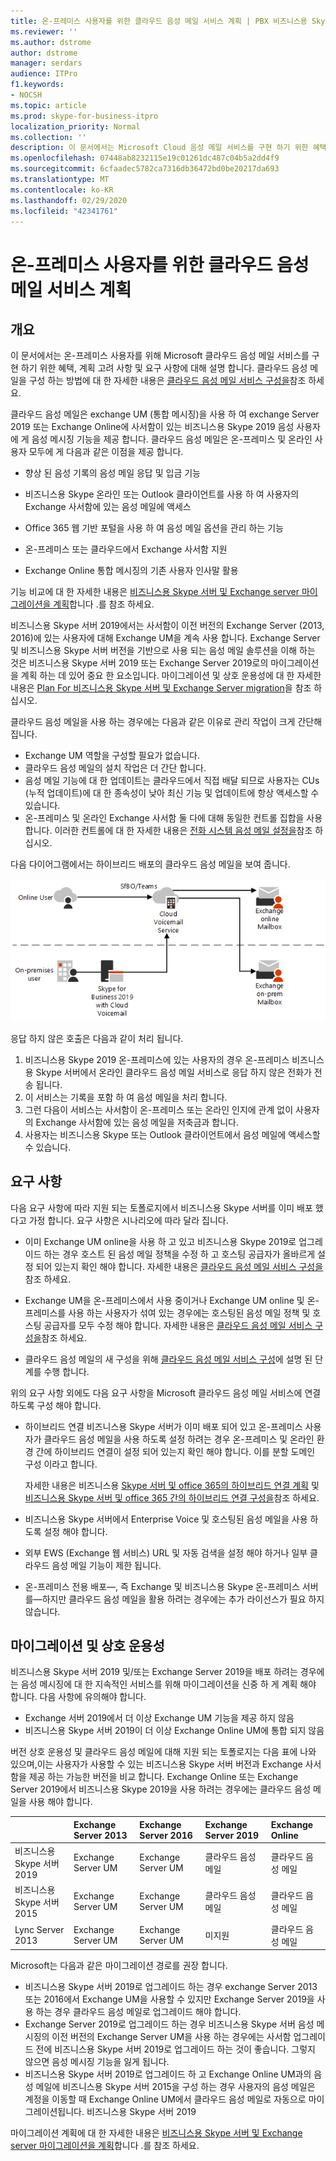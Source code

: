 ```yaml
---
title: 온-프레미스 사용자를 위한 클라우드 음성 메일 서비스 계획 | PBX 비즈니스용 Skype 서버 2019
ms.reviewer: ''
ms.author: dstrome
author: dstrome
manager: serdars
audience: ITPro
f1.keywords:
- NOCSH
ms.topic: article
ms.prod: skype-for-business-itpro
localization_priority: Normal
ms.collection: ''
description: 이 문서에서는 Microsoft Cloud 음성 메일 서비스를 구현 하기 위한 혜택, 계획 고려 사항 및 요구 사항에 대해 설명 합니다. 클라우드 음성 메일을 구성 하는 방법에 대 한 자세한 내용은 클라우드 음성 메일 구성을 참조 하세요.
ms.openlocfilehash: 07448ab8232115e19c01261dc487c04b5a2dd4f9
ms.sourcegitcommit: 6cfaadec5782ca7316db36472bd0be20217da693
ms.translationtype: MT
ms.contentlocale: ko-KR
ms.lasthandoff: 02/29/2020
ms.locfileid: "42341761"
---
```

# <a name="plan-cloud-voicemail-service-for-on-premises-users"></a>온-프레미스 사용자를 위한 클라우드 음성 메일 서비스 계획

## <a name="overview"></a>개요

이 문서에서는 온-프레미스 사용자를 위해 Microsoft 클라우드 음성 메일 서비스를 구현 하기 위한 혜택, 계획 고려 사항 및 요구 사항에 대해 설명 합니다. 클라우드 음성 메일을 구성 하는 방법에 대 한 자세한 내용은 [클라우드 음성 메일 서비스 구성을](configure-cloud-voicemail.md)참조 하세요.

클라우드 음성 메일은 exchange UM (통합 메시징)을 사용 하 여 exchange Server 2019 또는 Exchange Online에 사서함이 있는 비즈니스용 Skype 2019 음성 사용자에 게 음성 메시징 기능을 제공 합니다. 클라우드 음성 메일은 온-프레미스 및 온라인 사용자 모두에 게 다음과 같은 이점을 제공 합니다.

- 향상 된 음성 기록의 음성 메일 응답 및 입금 기능

- 비즈니스용 Skype 온라인 또는 Outlook 클라이언트를 사용 하 여 사용자의 Exchange 사서함에 있는 음성 메일에 액세스

- Office 365 웹 기반 포털을 사용 하 여 음성 메일 옵션을 관리 하는 기능

- 온-프레미스 또는 클라우드에서 Exchange 사서함 지원

- Exchange Online 통합 메시징의 기존 사용자 인사말 활용

기능 비교에 대 한 자세한 내용은 [비즈니스용 Skype 서버 및 Exchange server 마이그레이션을 계획](plan-um-migration.md)합니다 .를 참조 하세요.

비즈니스용 Skype 서버 2019에서는 사서함이 이전 버전의 Exchange Server (2013, 2016)에 있는 사용자에 대해 Exchange UM을 계속 사용 합니다.  Exchange Server 및 비즈니스용 Skype 서버 버전을 기반으로 사용 되는 음성 메일 솔루션을 이해 하는 것은 비즈니스용 Skype 서버 2019 또는 Exchange Server 2019로의 마이그레이션을 계획 하는 데 있어 중요 한 요소입니다. 마이그레이션 및 상호 운용성에 대 한 자세한 내용은 [Plan For 비즈니스용 Skype 서버 및 Exchange Server migration](plan-um-migration.md)을 참조 하십시오.

클라우드 음성 메일을 사용 하는 경우에는 다음과 같은 이유로 관리 작업이 크게 간단해 집니다.

- Exchange UM 역할을 구성할 필요가 없습니다.
- 클라우드 음성 메일의 설치 작업은 더 간단 합니다.
- 음성 메일 기능에 대 한 업데이트는 클라우드에서 직접 배달 되므로 사용자는 CUs (누적 업데이트)에 대 한 종속성이 낮아 최신 기능 및 업데이트에 항상 액세스할 수 있습니다.
- 온-프레미스 및 온라인 Exchange 사서함 둘 다에 대해 동일한 컨트롤 집합을 사용 합니다. 이러한 컨트롤에 대 한 자세한 내용은 [전화 시스템 음성 메일 설정을](https://support.office.com/article/Set-up-Phone-System-voicemail-Admin-help-9c590873-b014-4df3-9e27-1bb97322a79d?ui=en-US&rs=en-US&ad=US)참조 하십시오.

다음 다이어그램에서는 하이브리드 배포의 클라우드 음성 메일을 보여 줍니다.

![SfB Cloud 음성 메일](../../sfbserver2019/media/plan-cloud-voice-mail-server1.png)

응답 하지 않은 호출은 다음과 같이 처리 됩니다.  

1. 비즈니스용 Skype 2019 온-프레미스에 있는 사용자의 경우 온-프레미스 비즈니스용 Skype 서버에서 온라인 클라우드 음성 메일 서비스로 응답 하지 않은 전화가 전송 됩니다.
2. 이 서비스는 기록을 포함 하 여 음성 메일을 처리 합니다.
3. 그런 다음이 서비스는 사서함이 온-프레미스 또는 온라인 인지에 관계 없이 사용자의 Exchange 사서함에 있는 음성 메일을 저축금과 합니다.  
4. 사용자는 비즈니스용 Skype 또는 Outlook 클라이언트에서 음성 메일에 액세스할 수 있습니다.

## <a name="requirements"></a>요구 사항

다음 요구 사항에 따라 지원 되는 토폴로지에서 비즈니스용 Skype 서버를 이미 배포 했다고 가정 합니다.  요구 사항은 시나리오에 따라 달라 집니다.

- 이미 Exchange UM online을 사용 하 고 있고 비즈니스용 Skype 2019로 업그레이드 하는 경우 호스트 된 음성 메일 정책을 수정 하 고 호스팅 공급자가 올바르게 설정 되어 있는지 확인 해야 합니다. 자세한 내용은 [클라우드 음성 메일 서비스 구성을](configure-cloud-voicemail.md)참조 하세요.

- Exchange UM을 온-프레미스에서 사용 중이거나 Exchange UM online 및 온-프레미스를 사용 하는 사용자가 섞여 있는 경우에는 호스팅된 음성 메일 정책 및 호스팅 공급자를 모두 수정 해야 합니다.  자세한 내용은 [클라우드 음성 메일 서비스 구성을](configure-cloud-voicemail.md)참조 하세요.

- 클라우드 음성 메일의 새 구성을 위해 [클라우드 음성 메일 서비스 구성](configure-cloud-voicemail.md)에 설명 된 단계를 수행 합니다.

위의 요구 사항 외에도 다음 요구 사항을 Microsoft 클라우드 음성 메일 서비스에 연결 하도록 구성 해야 합니다.

- 하이브리드 연결 비즈니스용 Skype 서버가 이미 배포 되어 있고 온-프레미스 사용자가 클라우드 음성 메일을 사용 하도록 설정 하려는 경우 온-프레미스 및 온라인 환경 간에 하이브리드 연결이 설정 되어 있는지 확인 해야 합니다. 이를 분할 도메인 구성 이라고 합니다.

   자세한 내용은 비즈니스용 [Skype 서버 및 office 365의 하이브리드 연결 계획](plan-hybrid-connectivity.md) 및 [비즈니스용 Skype 서버 및 office 365 간의 하이브리드 연결 구성을](configure-hybrid-connectivity.md)참조 하세요.

- 비즈니스용 Skype 서버에서 Enterprise Voice 및 호스팅된 음성 메일을 사용 하도록 설정 해야 합니다.

- 외부 EWS (Exchange 웹 서비스) URL 및 자동 검색을 설정 해야 하거나 일부 클라우드 음성 메일 기능이 제한 됩니다.

- 온-프레미스 전용 배포&#x2014;, 즉 Exchange 및 비즈니스용 Skype 온-프레미스 서버를&#x2014;하지만 클라우드 음성 메일을 활용 하려는 경우에는 추가 라이선스가 필요 하지 않습니다.

## <a name="migration-and-interoperability"></a>마이그레이션 및 상호 운용성

비즈니스용 Skype 서버 2019 및/또는 Exchange Server 2019을 배포 하려는 경우에는 음성 메시징에 대 한 지속적인 서비스를 위해 마이그레이션을 신중 하 게 계획 해야 합니다. 다음 사항에 유의해야 합니다.

- Exchange 서버 2019에서 더 이상 Exchange UM 기능을 제공 하지 않음
- 비즈니스용 Skype 서버 2019이 더 이상 Exchange Online UM에 통합 되지 않음

버전 상호 운용성 및 클라우드 음성 메일에 대해 지원 되는 토폴로지는 다음 표에 나와 있으며,이는 사용자가 사용할 수 있는 비즈니스용 Skype 서버 버전과 Exchange 사서함을 제공 하는 가능한 버전을 비교 합니다. Exchange Online 또는 Exchange Server 2019에서 비즈니스용 Skype 2019을 사용 하려는 경우에는 클라우드 음성 메일을 사용 해야 합니다.

| | Exchange Server 2013 | Exchange Server 2016 | Exchange Server 2019 | Exchange Online   |
|:---    |:--- |:--- |:--- |:---  |
| 비즈니스용 Skype 서버 2019 | Exchange Server UM | Exchange Server UM | 클라우드 음성 메일 | 클라우드 음성 메일 |
| 비즈니스용 Skype 서버 2015 | Exchange Server UM | Exchange Server UM | 클라우드 음성 메일 | 클라우드 음성 메일 |
| Lync Server 2013 <br>  | Exchange Server UM | Exchange Server UM | 미지원 | 클라우드 음성 메일 |

Microsoft는 다음과 같은 마이그레이션 경로를 권장 합니다.

- 비즈니스용 Skype 서버 2019로 업그레이드 하는 경우 exchange Server 2013 또는 2016에서 Exchange UM을 사용할 수 있지만 Exchange Server 2019을 사용 하는 경우 클라우드 음성 메일로 업그레이드 해야 합니다.
- Exchange Server 2019로 업그레이드 하는 경우 비즈니스용 Skype 서버 음성 메시징의 이전 버전의 Exchange Server UM을 사용 하는 경우에는 사서함 업그레이드 전에 비즈니스용 Skype 서버 2019로 업그레이드 하는 것이 좋습니다.  그렇지 않으면 음성 메시징 기능을 잃게 됩니다.
- 비즈니스용 Skype 서버 2019로 업그레이드 하 고 Exchange Online UM과의 음성 메일에 비즈니스용 Skype 서버 2015을 구성 하는 경우 사용자의 음성 메일은 계정을 이동할 때 Exchange Online UM에서 클라우드 음성 메일로 자동으로 마이그레이션됩니다. 비즈니스용 Skype 서버 2019 

마이그레이션 계획에 대 한 자세한 내용은 [비즈니스용 Skype 서버 및 Exchange server 마이그레이션을 계획](plan-um-migration.md)합니다 .를 참조 하세요.
